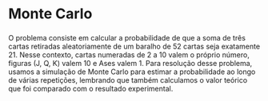 # Monte Carlo
###
O problema consiste em calcular a probabilidade de que a soma de três cartas retiradas aleatoriamente de um baralho de 52 cartas seja exatamente 21. 
Nesse contexto, cartas numeradas de 2 a 10 valem o próprio número, figuras (J, Q, K) valem 10 e Ases valem 1. 
Para resolução desse problema, usamos a simulação de Monte Carlo para estimar a probabilidade ao longo de várias repetições, lembrando que também calculamos o valor teórico que foi comparado com o resultado experimental.
